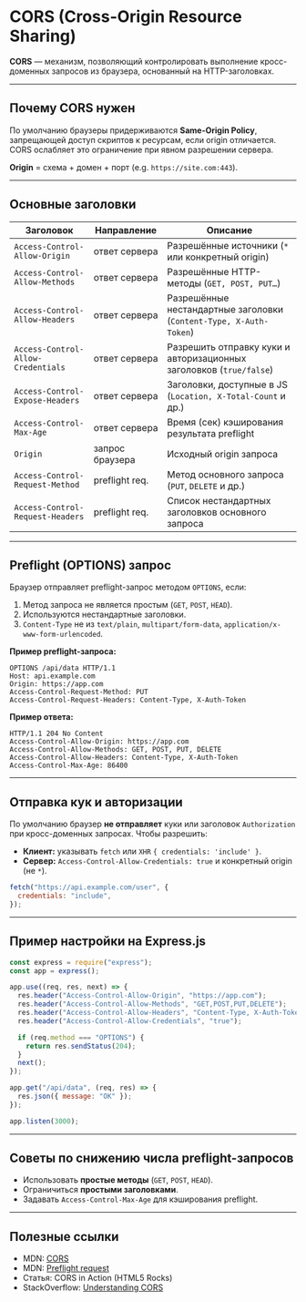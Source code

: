 # CORS (Cross-Origin Resource Sharing)

**CORS** — механизм, позволяющий контролировать выполнение кросс-доменных запросов из браузера, основанный на HTTP-заголовках.

---

## Почему CORS нужен

По умолчанию браузеры придерживаются **Same-Origin Policy**, запрещающей доступ скриптов к ресурсам, если origin отличается. CORS ослабляет это ограничение при явном разрешении сервера.

**Origin** = схема + домен + порт (e.g. `https://site.com:443`).

---

## Основные заголовки

| Заголовок                          | Направление     | Описание                                                            |
| ---------------------------------- | --------------- | ------------------------------------------------------------------- |
| `Access-Control-Allow-Origin`      | ответ сервера   | Разрешённые источники (`*` или конкретный origin)                   |
| `Access-Control-Allow-Methods`     | ответ сервера   | Разрешённые HTTP-методы (`GET, POST, PUT…`)                         |
| `Access-Control-Allow-Headers`     | ответ сервера   | Разрешённые нестандартные заголовки (`Content-Type, X-Auth-Token`)  |
| `Access-Control-Allow-Credentials` | ответ сервера   | Разрешить отправку куки и авторизационных заголовков (`true/false`) |
| `Access-Control-Expose-Headers`    | ответ сервера   | Заголовки, доступные в JS (`Location, X-Total-Count` и др.)         |
| `Access-Control-Max-Age`           | ответ сервера   | Время (сек) кэширования результата preflight                        |
| `Origin`                           | запрос браузера | Исходный origin запроса                                             |
| `Access-Control-Request-Method`    | preflight req.  | Метод основного запроса (`PUT`, `DELETE` и др.)                     |
| `Access-Control-Request-Headers`   | preflight req.  | Список нестандартных заголовков основного запроса                   |

---

## Preflight (OPTIONS) запрос

Браузер отправляет preflight-запрос методом `OPTIONS`, если:

1. Метод запроса не является простым (`GET`, `POST`, `HEAD`).
2. Используются нестандартные заголовки.
3. `Content-Type` не из `text/plain`, `multipart/form-data`, `application/x-www-form-urlencoded`.

**Пример preflight-запроса:**

```http
OPTIONS /api/data HTTP/1.1
Host: api.example.com
Origin: https://app.com
Access-Control-Request-Method: PUT
Access-Control-Request-Headers: Content-Type, X-Auth-Token
```

**Пример ответа:**

```http
HTTP/1.1 204 No Content
Access-Control-Allow-Origin: https://app.com
Access-Control-Allow-Methods: GET, POST, PUT, DELETE
Access-Control-Allow-Headers: Content-Type, X-Auth-Token
Access-Control-Max-Age: 86400
```

---

## Отправка кук и авторизации

По умолчанию браузер **не отправляет** куки или заголовок `Authorization` при кросс-доменных запросах.
Чтобы разрешить:

- **Клиент:** указывать `fetch` или `XHR` `{ credentials: 'include' }`.
- **Сервер:** `Access-Control-Allow-Credentials: true` и конкретный origin (не `*`).

```js
fetch("https://api.example.com/user", {
  credentials: "include",
});
```

---

## Пример настройки на Express.js

```js
const express = require("express");
const app = express();

app.use((req, res, next) => {
  res.header("Access-Control-Allow-Origin", "https://app.com");
  res.header("Access-Control-Allow-Methods", "GET,POST,PUT,DELETE");
  res.header("Access-Control-Allow-Headers", "Content-Type, X-Auth-Token");
  res.header("Access-Control-Allow-Credentials", "true");

  if (req.method === "OPTIONS") {
    return res.sendStatus(204);
  }
  next();
});

app.get("/api/data", (req, res) => {
  res.json({ message: "OK" });
});

app.listen(3000);
```

---

## Советы по снижению числа preflight-запросов

- Использовать **простые методы** (`GET`, `POST`, `HEAD`).
- Ограничиться **простыми заголовками**.
- Задавать `Access-Control-Max-Age` для кэширования preflight.

---

## Полезные ссылки

- MDN: [CORS](https://developer.mozilla.org/ru/docs/Web/HTTP/CORS)
- MDN: [Preflight request](https://developer.mozilla.org/ru/docs/Glossary/Preflight_request)
- Статья: CORS in Action (HTML5 Rocks)
- StackOverflow: [Understanding CORS](https://stackoverflow.com/questions/43225898/understanding-cors-preflight-requests)

